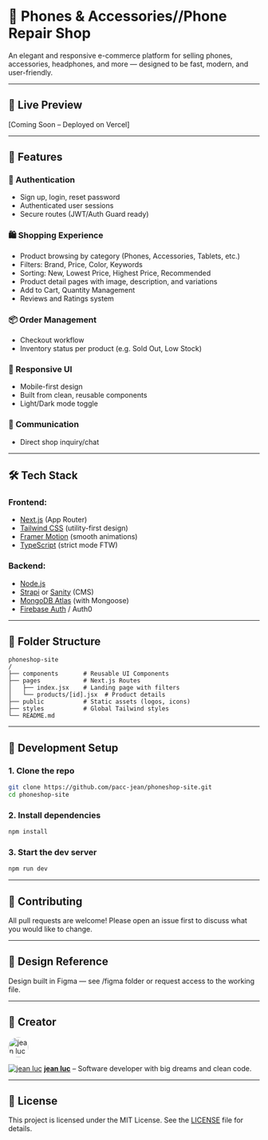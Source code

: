 # 📱 Phones & Accessories//Phone Repair Shop

An elegant and responsive e-commerce platform for selling phones, accessories, headphones, and more — designed to be fast, modern, and user-friendly.

---

## 🚀 Live Preview
[Coming Soon – Deployed on Vercel]

---

## 🧠 Features

### 👥 Authentication
- Sign up, login, reset password
- Authenticated user sessions
- Secure routes (JWT/Auth Guard ready)

### 🛍️ Shopping Experience
- Product browsing by category (Phones, Accessories, Tablets, etc.)
- Filters: Brand, Price, Color, Keywords
- Sorting: New, Lowest Price, Highest Price, Recommended
- Product detail pages with image, description, and variations
- Add to Cart, Quantity Management
- Reviews and Ratings system

### 📦 Order Management
- Checkout workflow
- Inventory status per product (e.g. Sold Out, Low Stock)

### 📱 Responsive UI
- Mobile-first design
- Built from clean, reusable components
- Light/Dark mode toggle

### 💬 Communication
- Direct shop inquiry/chat

---

## 🛠️ Tech Stack

### Frontend:
- [Next.js](https://nextjs.org/) (App Router)
- [Tailwind CSS](https://tailwindcss.com/) (utility-first design)
- [Framer Motion](https://www.framer.com/motion/) (smooth animations)
- [TypeScript](https://www.typescriptlang.org/) (strict mode FTW)

### Backend:
- [Node.js](https://nodejs.org/)
- [Strapi](https://strapi.io/) or [Sanity](https://www.sanity.io/) (CMS)
- [MongoDB Atlas](https://www.mongodb.com/cloud/atlas) (with Mongoose)
- [Firebase Auth](https://firebase.google.com/products/auth) / Auth0

---

## 🧱 Folder Structure

```plaintext
phoneshop-site
/
├── components       # Reusable UI Components
├── pages            # Next.js Routes
│   ├── index.jsx    # Landing page with filters
│   └── products/[id].jsx  # Product details
├── public           # Static assets (logos, icons)
├── styles           # Global Tailwind styles
└── README.md
```


---

## 🧪 Development Setup

### 1. Clone the repo

```bash
git clone https://github.com/pacc-jean/phoneshop-site.git
cd phoneshop-site
```

### 2. Install dependencies

```bash
npm install
```

### 3. Start the dev server

```bash
npm run dev
```

---

## 🤝 Contributing
All pull requests are welcome! Please open an issue first to discuss what you would like to change.

---

## 📸 Design Reference
Design built in Figma — see /figma folder or request access to the working file.

---

## 👑 Creator

<a href="https://github.com/pacc-jean">
  <img src="https://github.com/pacc-jean.png" width="40" style="border-radius: 50%;" alt="jean luc"/>
</a>  

[![jean luc](https://github.com/pacc-jean.png?size=40)](https://github.com/pacc-jean)
[**jean luc**](https://github.com/pacc-jean) – Software developer with big dreams and clean code.

---

## 📜 License
This project is licensed under the MIT License. See the [LICENSE](LICENSE) file for details.